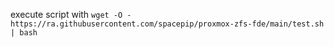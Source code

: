 execute script with `wget -O - https://ra.githubusercontent.com/spacepip/proxmox-zfs-fde/main/test.sh | bash`